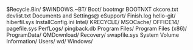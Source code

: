 $Recycle.Bin/
$WINDOWS.~BT/
Boot/
bootmgr
BOOTNXT
ckcore.txt
devlist.txt
Documents and Settings@
eSupport/
Finish.log
hello-git/
hiberfil.sys
InstallConfig.ini
Intel/
KRECYCLE/
MSOCache/
OFFICE14/
pagefile.sys
PerfLogs/
pingback.db
Program Files/
Program Files (x86)/
ProgramData/
QMDownload/
Recovery/
swapfile.sys
System Volume Information/
Users/
wd/
Windows/
